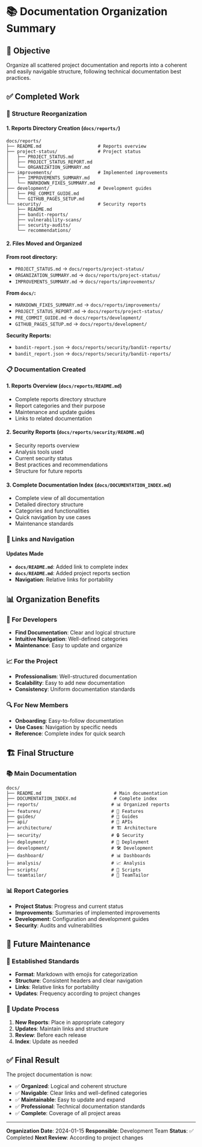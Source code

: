 # 📚 Documentation Organization Summary

## 🎯 Objective

Organize all scattered project documentation and reports into a coherent and easily navigable structure, following technical documentation best practices.

## ✅ Completed Work

### 📁 Structure Reorganization

#### 1. Reports Directory Creation (`docs/reports/`)

```
docs/reports/
├── README.md                     # Reports overview
├── project-status/               # Project status
│   ├── PROJECT_STATUS.md
│   ├── PROJECT_STATUS_REPORT.md
│   └── ORGANIZATION_SUMMARY.md
├── improvements/                 # Implemented improvements
│   ├── IMPROVEMENTS_SUMMARY.md
│   └── MARKDOWN_FIXES_SUMMARY.md
├── development/                  # Development guides
│   ├── PRE_COMMIT_GUIDE.md
│   └── GITHUB_PAGES_SETUP.md
└── security/                     # Security reports
    ├── README.md
    ├── bandit-reports/
    ├── vulnerability-scans/
    ├── security-audits/
    └── recommendations/
```

#### 2. Files Moved and Organized

**From root directory:**

- `PROJECT_STATUS.md` → `docs/reports/project-status/`
- `ORGANIZATION_SUMMARY.md` → `docs/reports/project-status/`
- `IMPROVEMENTS_SUMMARY.md` → `docs/reports/improvements/`

**From `docs/`:**

- `MARKDOWN_FIXES_SUMMARY.md` → `docs/reports/improvements/`
- `PROJECT_STATUS_REPORT.md` → `docs/reports/project-status/`
- `PRE_COMMIT_GUIDE.md` → `docs/reports/development/`
- `GITHUB_PAGES_SETUP.md` → `docs/reports/development/`

**Security Reports:**

- `bandit-report.json` → `docs/reports/security/bandit-reports/`
- `bandit_report.json` → `docs/reports/security/bandit-reports/`

### 📋 Documentation Created

#### 1. Reports Overview (`docs/reports/README.md`)

- Complete reports directory structure
- Report categories and their purpose
- Maintenance and update guides
- Links to related documentation

#### 2. Security Reports (`docs/reports/security/README.md`)

- Security reports overview
- Analysis tools used
- Current security status
- Best practices and recommendations
- Structure for future reports

#### 3. Complete Documentation Index (`docs/DOCUMENTATION_INDEX.md`)

- Complete view of all documentation
- Detailed directory structure
- Categories and functionalities
- Quick navigation by use cases
- Maintenance standards

### 🔗 Links and Navigation

#### Updates Made

- **`docs/README.md`**: Added link to complete index
- **`docs/README.md`**: Added project reports section
- **Navigation**: Relative links for portability

## 📊 Organization Benefits

### 🎯 For Developers

- **Find Documentation**: Clear and logical structure
- **Intuitive Navigation**: Well-defined categories
- **Maintenance**: Easy to update and organize

### 📈 For the Project

- **Professionalism**: Well-structured documentation
- **Scalability**: Easy to add new documentation
- **Consistency**: Uniform documentation standards

### 🔍 For New Members

- **Onboarding**: Easy-to-follow documentation
- **Use Cases**: Navigation by specific needs
- **Reference**: Complete index for quick search

## 🏗️ Final Structure

### 📚 Main Documentation

```
docs/
├── README.md                           # Main documentation
├── DOCUMENTATION_INDEX.md              # Complete index
├── reports/                           # 📊 Organized reports
├── features/                          # 🚀 Features
├── guides/                            # 📖 Guides
├── api/                               # 📡 APIs
├── architecture/                      # 🏗️ Architecture
├── security/                          # 🔒 Security
├── deployment/                        # 🚀 Deployment
├── development/                       # 🛠️ Development
├── dashboard/                         # 📊 Dashboards
├── analysis/                          # 📈 Analysis
├── scripts/                           # 🔧 Scripts
└── teamtailor/                        # 🎯 TeamTailor
```

### 📊 Report Categories

- **Project Status**: Progress and current status
- **Improvements**: Summaries of implemented improvements
- **Development**: Configuration and development guides
- **Security**: Audits and vulnerabilities

## 🔄 Future Maintenance

### 📝 Established Standards

- **Format**: Markdown with emojis for categorization
- **Structure**: Consistent headers and clear navigation
- **Links**: Relative links for portability
- **Updates**: Frequency according to project changes

### 🎯 Update Process

1. **New Reports**: Place in appropriate category
2. **Updates**: Maintain links and structure
3. **Review**: Before each release
4. **Index**: Update as needed

## ✅ Final Result

The project documentation is now:

- ✅ **Organized**: Logical and coherent structure
- ✅ **Navigable**: Clear links and well-defined categories
- ✅ **Maintainable**: Easy to update and expand
- ✅ **Professional**: Technical documentation standards
- ✅ **Complete**: Coverage of all project areas

---

**Organization Date**: 2024-01-15
**Responsible**: Development Team
**Status**: ✅ Completed
**Next Review**: According to project changes
